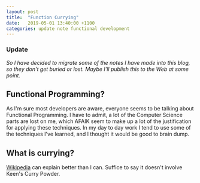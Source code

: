 ```yaml
---
layout: post
title:  "Function Currying"
date:   2019-05-01 13:40:00 +1100
categories: update note functional development
---
```


### Update

_So I have decided to migrate some of the notes I have made into this blog, so they don't get buried or lost. Maybe I'll publish this to the Web at some point._

## Functional Programming?

As I'm sure most developers are aware, everyone seems to be talking about Functional Programming. I have to admit, a lot of the Computer Science parts are lost on me, which AFAIK seem to make up a lot of the justification for applying these techniques. In my day to day work I tend to use some of the techniques I've learned, and I thought it would be good to brain dump.

## What is currying?

[Wikipedia](https://en.wikipedia.org/wiki/Currying) can explain better than I can. Suffice to say it doesn't involve Keen's Curry Powder.
